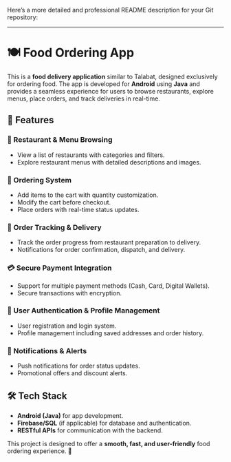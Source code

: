 Here’s a more detailed and professional README description for your Git repository:  

---

# 🍽️ Food Ordering App  

This is a **food delivery application** similar to Talabat, designed exclusively for ordering food. The app is developed for **Android** using **Java** and provides a seamless experience for users to browse restaurants, explore menus, place orders, and track deliveries in real-time.  

## 📌 Features  

### 🏪 Restaurant & Menu Browsing  
- View a list of restaurants with categories and filters.  
- Explore restaurant menus with detailed descriptions and images.  

### 🛒 Ordering System  
- Add items to the cart with quantity customization.  
- Modify the cart before checkout.  
- Place orders with real-time status updates.  

### 🚚 Order Tracking & Delivery  
- Track the order progress from restaurant preparation to delivery.  
- Notifications for order confirmation, dispatch, and delivery.  

### 💳 Secure Payment Integration  
- Support for multiple payment methods (Cash, Card, Digital Wallets).  
- Secure transactions with encryption.  

### 👤 User Authentication & Profile Management  
- User registration and login system.  
- Profile management including saved addresses and order history.  

### 🔔 Notifications & Alerts  
- Push notifications for order status updates.  
- Promotional offers and discount alerts.  

## 🛠️ Tech Stack  
- **Android (Java)** for app development.  
- **Firebase/SQL** (if applicable) for database and authentication.  
- **RESTful APIs** for communication with the backend.  

This project is designed to offer a **smooth, fast, and user-friendly** food ordering experience. 🚀  

